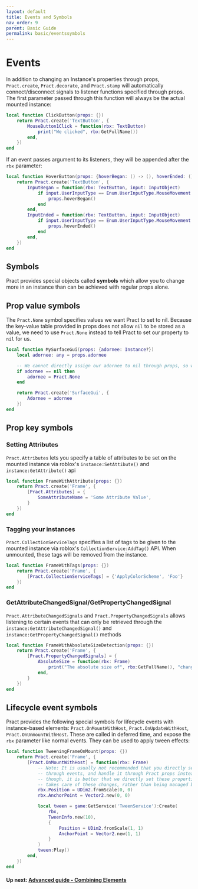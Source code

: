 ```yaml
---
layout: default
title: Events and Symbols
nav_order: 9
parent: Basic Guide
permalink: basic/eventssymbols
---
```


# Events

In addition to changing an Instance's properties through props, `Pract.create`, `Pract.decorate`, and `Pract.stamp` will automatically connect/disconnect signals to listener functions specified through props. The first parameter passed through this function will always be the actual mounted instance:

```lua
local function ClickButton(props: {})
    return Pract.create('TextButton', {
        MouseButton1Click = function(rbx: TextButton)
            print("We clicked", rbx:GetFullName())
        end,
    })
end
```

If an event passes argument to its listeners, they will be appended after the `rbx` parameter:
```lua
local function HoverButton(props: {hoverBegan: () -> (), hoverEnded: () -> ()})
    return Pract.create('TextButton', {
        InputBegan = function(rbx: TextButton, input: InputObject)
            if input.UserInputType == Enum.UserInputType.MouseMovement then
                props.hoverBegan()
            end
        end,
        InputEnded = function(rbx: TextButton, input: InputObject)
            if input.UserInputType == Enum.UserInputType.MouseMovement then
                props.hoverEnded()
            end
        end,
    })
end
```

## Symbols

Pract provides special objects called **symbols** which allow you to change more in an instance than can be achieved with regular props alone.

## Prop value symbols

The `Pract.None` symbol specifies values we want Pract to set to nil. Because the key-value table provided in props does not allow `nil` to be stored as a value, we need to use `Pract.None` instead to tell Pract to set our property to `nil` for us.

```lua
local function MySurfaceGui(props: {adornee: Instance?})
    local adornee: any = props.adornee

    -- We cannot directly assign our adornee to nil through props, so we must use a symbol here!
    if adornee == nil then
        adornee = Pract.None
    end

    return Pract.create('SurfaceGui', {
        Adornee = adornee
    })
end
```

## Prop key symbols

### Setting Attributes

`Pract.Attributes` lets you specify a table of attributes to be set on the mounted instance via roblox's `instance:SetAttibute()` and `instance:GetAttribute()` api

```lua
local function FrameWithAttribute(props: {})
    return Pract.create('Frame', {
        [Pract.Attributes] = {
            SomeAttributeName = 'Some Attribute Value',
        }
    })
end
```

### Tagging your instances

`Pract.CollectionServiceTags` specifies a list of tags to be given to the mounted instance via roblox's `CollectionService:AddTag()` API. When unmounted, these tags will be removed from the instance.

```lua
local function FrameWithTags(props: {})
    return Pract.create('Frame', {
        [Pract.CollectionServiceTags] = {'ApplyColorScheme', 'Foo'}
    })
end
```

### GetAttributeChangedSignal/GetPropertyChangedSignal

`Pract.AttributeChangedSignals` and `Pract.PropertyChangedSignals` allows listening to certain events that can only be retrieved through the `instance:GetAttributeChangedSignal()` and `instance:GetPropertyChangedSignal()` methods

```lua
local function FrameWithAbsoluteSizeDetection(props: {})
    return Pract.create('Frame', {
        [Pract.PropertyChangedSignals] = {
            AbsoluteSize = function(rbx: Frame)
                print("The absolute size of", rbx:GetFullName(), "changed!")
            end,
        }
    })
end
```

## Lifecycle event symbols

Pract provides the following special symbols for lifecycle events with instance-based elements: `Pract.OnMountWithHost`, `Pract.OnUpdateWithHost`, `Pract.OnUnmountWithHost`. These are called in deferred time, and expose the `rbx` parameter like normal events. They can be used to apply tween effects:

```lua
local function TweeningFrameOnMount(props: {})
    return Pract.create('Frame', {
        [Pract.OnMountWithHost] = function(rbx: Frame)
            -- Note: It is usually not recommended that you directly set an instance's properties
            -- through events, and handle it through Pract props instead. In the case of tweens
            -- though, it is better that we directly set these properties here so that the tween
            -- takes care of these changes, rather than being managed by Pract in any way.
            rbx.Position = UDim2.fromScale(0, 0)
            rbx.AnchorPoint = Vector2.new(0, 0)

            local tween = game:GetService('TweenService'):Create(
                rbx,
                TweenInfo.new(10),
                {
                    Position = UDim2.fromScale(1, 1)
                    AnchorPoint = Vector2.new(1, 1)
                }
            )
            tween:Play()
        end,
    })
end
```

#### Up next: [Advanced guide - Combining Elements](../advanced/combine)